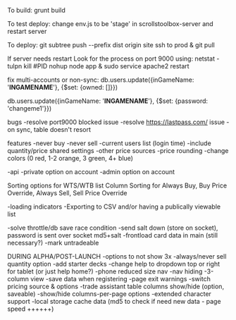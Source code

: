 To build:
grunt build

To test deploy:
change env.js to be 'stage' in scrollstoolbox-server and restart server

To deploy:
git subtree push --prefix dist origin site
ssh to prod & git pull

If server needs restart
Look for the process on port 9000 using: netstat -tulpn
kill #PID
nohup node app &
sudo service apache2 restart

fix multi-accounts or non-sync:
db.users.update({inGameName: '******INGAMENAME******'}, {$set: {owned: []}})

db.users.update({inGameName: '******INGAMENAME******'}, {$set: {password: 'changeme1'}})


bugs
-resolve port9000 blocked issue
-resolve https://lastpass.com/ issue
-on sync, table doesn't resort


 features
-never buy
-never sell
-current users list (login time)
-include quantity/price shared settings
-other price sources
-price rounding
-change colors (0 red, 1-2 orange, 3 green, 4+ blue)

-api
-private option on account
-admin option on account


Sorting options for WTS/WTB list
Column Sorting for Always Buy, Buy Price Override, Always Sell, Sell Price Override



-loading indicators
-Exporting to CSV and/or having a publically viewable list

-solve throttle/db save race condition
-send salt down (store on socket), password is sent over socket md5+salt
-frontload card data in main (still necessary?)
-mark untradeable

DURING ALPHA/POST-LAUNCH
-options to not show 3x
-always/never sell quantity option
-add starter decks
-change help to dropdown top or right for tablet (or just help home?)
-phone reduced size nav
-nav hiding
-3-column view
-save data when registering
-page exit warnings
-switch pricing source & options
-trade assistant table columns show/hide (option, saveable)
-show/hide columns-per-page options
-extended character support
-local storage cache data (md5 to check if need new data - page speed ++++++)